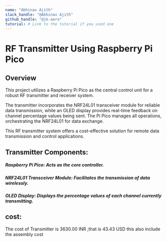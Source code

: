 ```yaml
---
name: "Abhinav Ajith"
slack_handle: "@Abhinav Ajith"
github_handle: "@jk-aero"
tutorial: # Link to the tutorial if you used one
---
```

# RF Transmitter Using Raspberry Pi Pico
## Overview
This project utilizes a Raspberry Pi Pico as the central control unit for a robust RF transmitter and receiver system.

The transmitter incorporates the NRF24L01 transceiver module for reliable data transmission, 
while an OLED display provides real-time feedback on channel percentage values being sent. 
The Pi Pico manages all operations, orchestrating the NRF24L01 for data exchange.

This RF transmitter system offers a cost-effective solution for remote data transmission and control applications.

## Transmitter Components:
##### Raspberry Pi Pico: Acts as the core controller.
##### NRF24L01 Transceiver Module: Facilitates the transmission of data wirelessly.
##### OLED Display: Displays the percentage values of each channel currently transmitting.

## cost:
The cost of Transmitter is 3630.00 INR ;that is 43.43 USD this also include the assembly cost
